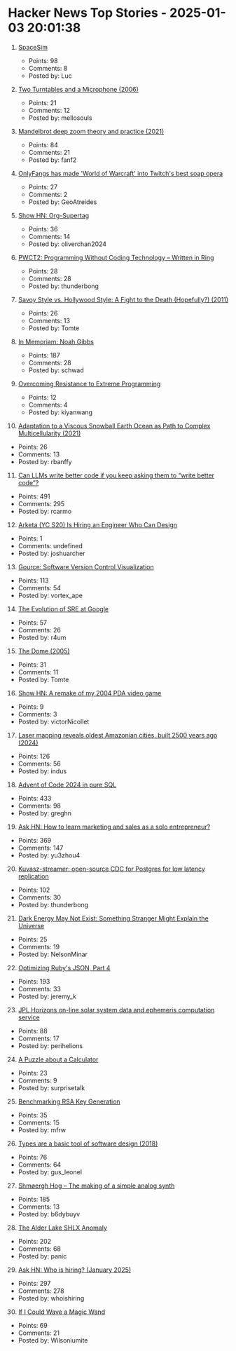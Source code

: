 # Hacker News Top Stories - 2025-01-03 20:01:38

1. [SpaceSim](https://pavelsevecek.github.io/)
   - Points: 98
   - Comments: 8
   - Posted by: Luc

2. [Two Turntables and a Microphone (2006)](https://goodfuzzysounds.com/ma/docs/funnyversion.htm)
   - Points: 21
   - Comments: 12
   - Posted by: mellosouls

3. [Mandelbrot deep zoom theory and practice (2021)](https://mathr.co.uk/blog/2021-05-14_deep_zoom_theory_and_practice.html)
   - Points: 84
   - Comments: 21
   - Posted by: fanf2

4. [OnlyFangs has made 'World of Warcraft' into Twitch's best soap opera](https://www.rollingstone.com/culture/rs-gaming/world-of-warcraft-onlyfangs-twitch-roleplay-1235222436/)
   - Points: 27
   - Comments: 2
   - Posted by: GeoAtreides

5. [Show HN: Org-Supertag](https://github.com/yibie/org-supertag)
   - Points: 36
   - Comments: 14
   - Posted by: oliverchan2024

6. [PWCT2: Programming Without Coding Technology – Written in Ring](https://github.com/PWCT/PWCT2)
   - Points: 28
   - Comments: 28
   - Posted by: thunderbong

7. [Savoy Style vs. Hollywood Style: A Fight to the Death (Hopefully?) (2011)](https://swungover.wordpress.com/2011/06/15/savoy-style-vs-hollywood-style-a-fight-to-the-death-hopefully/)
   - Points: 26
   - Comments: 13
   - Posted by: Tomte

8. [In Memoriam: Noah Gibbs](https://blog.schwad.org/schwogs/6)
   - Points: 187
   - Comments: 28
   - Posted by: schwad

9. [Overcoming Resistance to Extreme Programming](https://benjiweber.co.uk/blog/2025/01/01/overcoming-resistance-to-extreme-programming/)
   - Points: 12
   - Comments: 4
   - Posted by: kiyanwang

10. [Adaptation to a Viscous Snowball Earth Ocean as Path to Complex Multicellularity (2021)](https://www.journals.uchicago.edu/doi/full/10.1086/716634)
   - Points: 26
   - Comments: 13
   - Posted by: rbanffy

11. [Can LLMs write better code if you keep asking them to “write better code”?](https://minimaxir.com/2025/01/write-better-code/)
   - Points: 491
   - Comments: 295
   - Posted by: rcarmo

12. [Arketa (YC S20) Is Hiring an Engineer Who Can Design](undefined)
   - Points: 1
   - Comments: undefined
   - Posted by: joshuarcher

13. [Gource: Software Version Control Visualization](https://github.com/acaudwell/Gource)
   - Points: 113
   - Comments: 54
   - Posted by: vortex_ape

14. [The Evolution of SRE at Google](https://www.usenix.org/publications/loginonline/evolution-sre-google)
   - Points: 57
   - Comments: 26
   - Posted by: r4um

15. [The Dome (2005)](https://sites.pitt.edu/~jdnorton/Goodies/Dome/)
   - Points: 31
   - Comments: 11
   - Posted by: Tomte

16. [Show HN: A remake of my 2004 PDA video game](https://nicollet.net/blog/darklaga/remake.html)
   - Points: 9
   - Comments: 3
   - Posted by: victorNicollet

17. [Laser mapping reveals oldest Amazonian cities, built 2500 years ago (2024)](https://www.science.org/content/article/laser-mapping-reveals-oldest-amazonian-cities-built-2500-years-ago)
   - Points: 126
   - Comments: 56
   - Posted by: indus

18. [Advent of Code 2024 in pure SQL](http://databasearchitects.blogspot.com/2024/12/advent-of-code-2024-in-pure-sql.html)
   - Points: 433
   - Comments: 98
   - Posted by: greghn

19. [Ask HN: How to learn marketing and sales as a solo entrepreneur?](undefined)
   - Points: 369
   - Comments: 147
   - Posted by: yu3zhou4

20. [Kuvasz-streamer: open-source CDC for Postgres for low latency replication](https://streamer.kuvasz.io/)
   - Points: 102
   - Comments: 30
   - Posted by: thunderbong

21. [Dark Energy May Not Exist: Something Stranger Might Explain the Universe](https://www.sciencealert.com/dark-energy-may-not-exist-something-stranger-might-explain-the-universe)
   - Points: 25
   - Comments: 19
   - Posted by: NelsonMinar

22. [Optimizing Ruby's JSON, Part 4](https://byroot.github.io/ruby/json/2024/12/29/optimizing-ruby-json-part-4.html)
   - Points: 193
   - Comments: 33
   - Posted by: jeremy_k

23. [JPL Horizons on-line solar system data and ephemeris computation service](https://ssd.jpl.nasa.gov/horizons/)
   - Points: 88
   - Comments: 17
   - Posted by: perihelions

24. [A Puzzle about a Calculator](https://aperiodical.com/2024/12/a-puzzle-about-a-calculator/)
   - Points: 23
   - Comments: 9
   - Posted by: surprisetalk

25. [Benchmarking RSA Key Generation](https://words.filippo.io/dispatches/rsa-keygen-bench/)
   - Points: 35
   - Comments: 15
   - Posted by: mfrw

26. [Types are a basic tool of software design (2018)](https://www.tedinski.com/2018/12/05/types-as-design-tool.html)
   - Points: 76
   - Comments: 64
   - Posted by: gus_leonel

27. [Shmøergh Hog – The making of a simple analog synth](https://www.peterzimon.com/hog/)
   - Points: 185
   - Comments: 13
   - Posted by: b6dybuyv

28. [The Alder Lake SHLX Anomaly](https://tavianator.com/2025/shlx.html)
   - Points: 202
   - Comments: 68
   - Posted by: panic

29. [Ask HN: Who is hiring? (January 2025)](undefined)
   - Points: 297
   - Comments: 278
   - Posted by: whoishiring

30. [If I Could Wave a Magic Wand](https://wilsoniumite.com/2024/12/30/if-i-could-wave-a-magic-wand/)
   - Points: 69
   - Comments: 21
   - Posted by: Wilsoniumite


